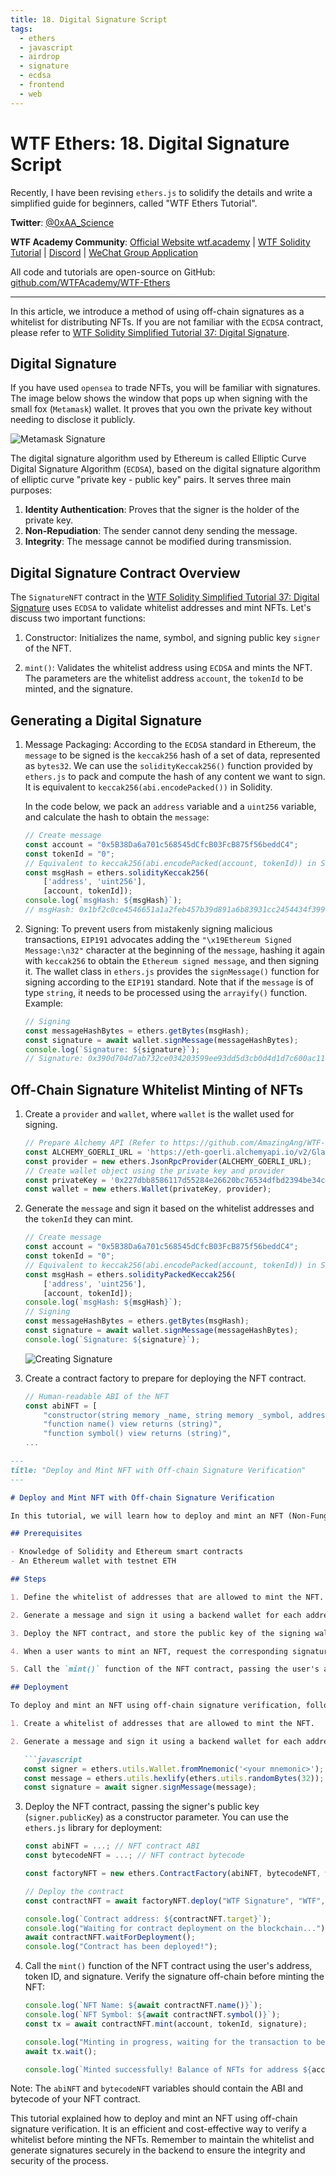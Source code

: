 ```yaml
---
title: 18. Digital Signature Script
tags:
  - ethers
  - javascript
  - airdrop
  - signature
  - ecdsa
  - frontend
  - web
---
```


# WTF Ethers: 18. Digital Signature Script

Recently, I have been revising `ethers.js` to solidify the details and write a simplified guide for beginners, called "WTF Ethers Tutorial".

**Twitter**: [@0xAA_Science](https://twitter.com/0xAA_Science)

**WTF Academy Community**: [Official Website wtf.academy](https://wtf.academy) | [WTF Solidity Tutorial](https://github.com/AmazingAng/WTF-Solidity) | [Discord](https://discord.gg/5akcruXrsk) | [WeChat Group Application](https://docs.google.com/forms/d/e/1FAIpQLSe4KGT8Sh6sJ7hedQRuIYirOoZK_85miz3dw7vA1-YjodgJ-A/viewform?usp=sf_link)

All code and tutorials are open-source on GitHub: [github.com/WTFAcademy/WTF-Ethers](https://github.com/WTFAcademy/WTF-Ethers)

-----

In this article, we introduce a method of using off-chain signatures as a whitelist for distributing NFTs. If you are not familiar with the `ECDSA` contract, please refer to [WTF Solidity Simplified Tutorial 37: Digital Signature](https://github.com/AmazingAng/WTF-Solidity/blob/main/37_Signature/readme.md).

## Digital Signature

If you have used `opensea` to trade NFTs, you will be familiar with signatures. The image below shows the window that pops up when signing with the small fox (`Metamask`) wallet. It proves that you own the private key without needing to disclose it publicly.

![Metamask Signature](./img/18-1.png)

The digital signature algorithm used by Ethereum is called Elliptic Curve Digital Signature Algorithm (`ECDSA`), based on the digital signature algorithm of elliptic curve "private key - public key" pairs. It serves three main purposes: 

1. **Identity Authentication**: Proves that the signer is the holder of the private key.
2. **Non-Repudiation**: The sender cannot deny sending the message.
3. **Integrity**: The message cannot be modified during transmission.

## Digital Signature Contract Overview

The `SignatureNFT` contract in the [WTF Solidity Simplified Tutorial 37: Digital Signature](https://github.com/AmazingAng/WTF-Solidity/blob/main/37_Signature/readme.md) uses `ECDSA` to validate whitelist addresses and mint NFTs. Let's discuss two important functions:

1. Constructor: Initializes the name, symbol, and signing public key `signer` of the NFT.

2. `mint()`: Validates the whitelist address using `ECDSA` and mints the NFT. The parameters are the whitelist address `account`, the `tokenId` to be minted, and the signature.

## Generating a Digital Signature

1. Message Packaging: According to the `ECDSA` standard in Ethereum, the `message` to be signed is the `keccak256` hash of a set of data, represented as `bytes32`. We can use the `solidityKeccak256()` function provided by `ethers.js` to pack and compute the hash of any content we want to sign. It is equivalent to `keccak256(abi.encodePacked())` in Solidity.

   In the code below, we pack an `address` variable and a `uint256` variable, and calculate the hash to obtain the `message`:
   ```js
   // Create message
   const account = "0x5B38Da6a701c568545dCfcB03FcB875f56beddC4";
   const tokenId = "0";
   // Equivalent to keccak256(abi.encodePacked(account, tokenId)) in Solidity
   const msgHash = ethers.solidityKeccak256(
       ['address', 'uint256'],
       [account, tokenId]);
   console.log(`msgHash: ${msgHash}`);
   // msgHash: 0x1bf2c0ce4546651a1a2feb457b39d891a6b83931cc2454434f39961345ac378c
   ```

2. Signing: To prevent users from mistakenly signing malicious transactions, `EIP191` advocates adding the `"\x19Ethereum Signed Message:\n32"` character at the beginning of the `message`, hashing it again with `keccak256` to obtain the `Ethereum signed message`, and then signing it. The wallet class in `ethers.js` provides the `signMessage()` function for signing according to the `EIP191` standard. Note that if the `message` is of type `string`, it needs to be processed using the `arrayify()` function. Example:
   ```js
   // Signing
   const messageHashBytes = ethers.getBytes(msgHash);
   const signature = await wallet.signMessage(messageHashBytes);
   console.log(`Signature: ${signature}`);
   // Signature: 0x390d704d7ab732ce034203599ee93dd5d3cb0d4d1d7c600ac11726659489773d559b12d220f99f41d17651b0c1c6a669d346a397f8541760d6b32a5725378b241c
   ```

## Off-Chain Signature Whitelist Minting of NFTs

1. Create a `provider` and `wallet`, where `wallet` is the wallet used for signing.
   ```js
   // Prepare Alchemy API (Refer to https://github.com/AmazingAng/WTF-Solidity/blob/main/Topics/Tools/TOOL04_Alchemy/readme.md for details)
   const ALCHEMY_GOERLI_URL = 'https://eth-goerli.alchemyapi.io/v2/GlaeWuylnNM3uuOo-SAwJxuwTdqHaY5l';
   const provider = new ethers.JsonRpcProvider(ALCHEMY_GOERLI_URL);
   // Create wallet object using the private key and provider
   const privateKey = '0x227dbb8586117d55284e26620bc76534dfbd2394be34cf4a09cb775d593b6f2b';
   const wallet = new ethers.Wallet(privateKey, provider);
   ```

2. Generate the `message` and sign it based on the whitelist addresses and the `tokenId` they can mint.
   ```js
   // Create message
   const account = "0x5B38Da6a701c568545dCfcB03FcB875f56beddC4";
   const tokenId = "0";
   // Equivalent to keccak256(abi.encodePacked(account, tokenId)) in Solidity
   const msgHash = ethers.solidityPackedKeccak256(
       ['address', 'uint256'],
       [account, tokenId]);
   console.log(`msgHash: ${msgHash}`);
   // Signing
   const messageHashBytes = ethers.getBytes(msgHash);
   const signature = await wallet.signMessage(messageHashBytes);
   console.log(`Signature: ${signature}`);
   ```
   ![Creating Signature](./img/18-2.png)

3. Create a contract factory to prepare for deploying the NFT contract.
   ```js
   // Human-readable ABI of the NFT
   const abiNFT = [
       "constructor(string memory _name, string memory _symbol, address _signer)",
       "function name() view returns (string)",
       "function symbol() view returns (string)",
   ...
   ```
```markdown
---
title: "Deploy and Mint NFT with Off-chain Signature Verification"
---

# Deploy and Mint NFT with Off-chain Signature Verification

In this tutorial, we will learn how to deploy and mint an NFT (Non-Fungible Token) using off-chain signature verification. The process involves creating a whitelist of addresses and verifying signatures off-chain before minting the NFT.

## Prerequisites

- Knowledge of Solidity and Ethereum smart contracts
- An Ethereum wallet with testnet ETH

## Steps

1. Define the whitelist of addresses that are allowed to mint the NFT.

2. Generate a message and sign it using a backend wallet for each address in the whitelist.

3. Deploy the NFT contract, and store the public key of the signing wallet (`signer`) in the contract.

4. When a user wants to mint an NFT, request the corresponding signature for their address from the backend.

5. Call the `mint()` function of the NFT contract, passing the user's address, token ID, and signature as parameters. Verify the signature off-chain to ensure the user is in the whitelist before minting the NFT.

## Deployment

To deploy and mint an NFT using off-chain signature verification, follow these steps:

1. Create a whitelist of addresses that are allowed to mint the NFT.

2. Generate a message and sign it using a backend wallet for each address in the whitelist. For example, using the `ethers.js` library:

   ```javascript
   const signer = ethers.utils.Wallet.fromMnemonic('<your mnemonic>');
   const message = ethers.utils.hexlify(ethers.utils.randomBytes(32));
   const signature = await signer.signMessage(message);
   ```

3. Deploy the NFT contract, passing the signer's public key (`signer.publicKey`) as a constructor parameter. You can use the `ethers.js` library for deployment:

   ```javascript
   const abiNFT = ...; // NFT contract ABI
   const bytecodeNFT = ...; // NFT contract bytecode

   const factoryNFT = new ethers.ContractFactory(abiNFT, bytecodeNFT, wallet);

   // Deploy the contract
   const contractNFT = await factoryNFT.deploy("WTF Signature", "WTF", wallet.address);

   console.log(`Contract address: ${contractNFT.target}`);
   console.log("Waiting for contract deployment on the blockchain...");
   await contractNFT.waitForDeployment();
   console.log("Contract has been deployed!");
   ```

4. Call the `mint()` function of the NFT contract using the user's address, token ID, and signature. Verify the signature off-chain before minting the NFT:

   ```javascript
   console.log(`NFT Name: ${await contractNFT.name()}`);
   console.log(`NFT Symbol: ${await contractNFT.symbol()}`);
   const tx = await contractNFT.mint(account, tokenId, signature);

   console.log("Minting in progress, waiting for the transaction to be confirmed...");
   await tx.wait();

   console.log(`Minted successfully! Balance of NFTs for address ${account}: ${await contractNFT.balanceOf(account)}`);
   ```

Note: The `abiNFT` and `bytecodeNFT` variables should contain the ABI and bytecode of your NFT contract.

This tutorial explained how to deploy and mint an NFT using off-chain signature verification. It is an efficient and cost-effective way to verify a whitelist before minting the NFTs. Remember to maintain the whitelist and generate signatures securely in the backend to ensure the integrity and security of the process.
```